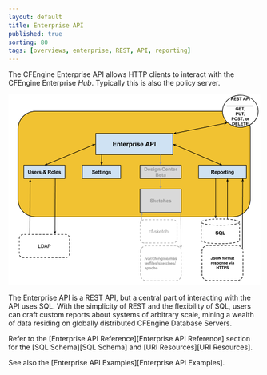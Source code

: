 ```yaml
---
layout: default
title: Enterprise API
published: true
sorting: 80 
tags: [overviews, enterprise, REST, API, reporting]
---
```


The CFEngine Enterprise API allows HTTP clients to interact with the
CFEngine Enterprise  *Hub*.  Typically this is also the policy server.

![Enterprise API Overview](enterprise-api-architecture-overview.png)

The Enterprise API is a REST API, but a central part of interacting with the 
API uses SQL. With the simplicity of REST and the flexibility of
SQL, users can craft custom reports about systems of arbitrary scale, mining
a wealth of data residing on globally distributed CFEngine Database Servers.

Refer to the [Enterprise API Reference][Enterprise API Reference] section for the [SQL Schema][SQL Schema]
and [URI Resources][URI Resources].

See also the [Enterprise API Examples][Enterprise API Examples].
